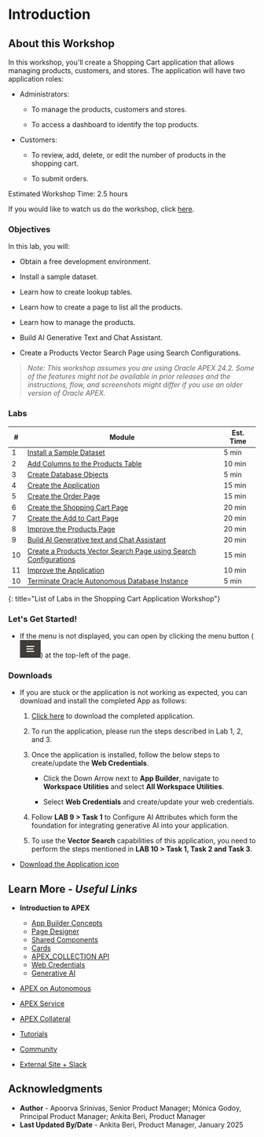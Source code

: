 # Introduction

## About this Workshop

[](youtube:6pKNt_FXP7g)

In this workshop, you'll create a Shopping Cart application that allows managing products, customers, and  stores. The application will have two application roles:

- Administrators:

    - To manage the products, customers and stores.

    - To access a dashboard to identify the top products.

- Customers:

    - To review, add, delete, or edit the number of products in the shopping cart.

    - To submit orders.

Estimated Workshop Time: 2.5 hours

<if type="odbw">If you would like to watch us do the workshop, click [here](https://youtu.be/ioduhe7gHvc).</if>

### Objectives

In this lab, you will:

- Obtain a free development environment.

- Install a sample dataset.

- Learn how to create lookup tables.

- Learn how to create a page to list all the products.

- Learn how to manage the products.

- Build AI Generative Text and Chat Assistant.

- Create a Products Vector Search Page using Search Configurations.

>*Note: This workshop assumes you are using Oracle APEX 24.2. Some of the features might not be available in prior releases and the instructions, flow, and screenshots might differ if you use an older version of Oracle APEX.*

### Labs

| # | Module | Est. Time |
| --- | --- | --- |
| 1 | [Install a Sample Dataset](?lab=1-installing-sample-tables) | 5 min |
| 2 | [Add Columns to the Products Table](?lab=2-adding-columns) | 10 min |
| 3 | [Create Database Objects](?lab=3-creating-db-objects) | 5 min |
| 4 | [Create the Application](?lab=4-create-app) | 15 min |
| 5 | [Create the Order Page](?lab=5-creating-orders-page) | 15 min |
| 6 | [Create the Shopping Cart Page](?lab=6-creating-shopping-cart) | 20 min |
| 7 | [Create the Add to Cart Page](?lab=7-creating-add-to-cart-page) | 20 min |
| 8 | [Improve the Products Page](?lab=8-improving-products) | 20 min |
| 9 | [Build AI Generative text and Chat Assistant](?lab=9-chat-assistant) | 20 min |
| 10 | [Create a Products Vector Search Page using Search Configurations](?lab=10-vector-search-configurationst) | 15 min |
| 11 | [Improve the Application](?lab=9-improving-app) | 10 min |<if type="odbw">
| 10 | [Terminate Oracle Autonomous Database Instance](?lab=terminate-adb) | 5 min |</if>
{: title="List of Labs in the Shopping Cart Application Workshop"}

### **Let's Get Started!**

- If the menu is not displayed, you can open by clicking the menu button (![Menu icon](./images/menu-button.png)) at the top-left of the page.

### Downloads

- If you are stuck or the application is not working as expected, you can download and install the completed App as follows:

    1. [Click here](https://c4u04.objectstorage.us-ashburn-1.oci.customer-oci.com/p/EcTjWk2IuZPZeNnD_fYMcgUhdNDIDA6rt9gaFj_WZMiL7VvxPBNMY60837hu5hga/n/c4u04/b/livelabsfiles/o/oic-library%2Facme-shop.sql) to download the completed application.

    2. To run the application, please run the steps described in Lab 1, 2, and 3.

    3. Once the application is installed, follow the below steps to create/update the **Web Credentials**.

        - Click the Down Arrow next to **App Builder**, navigate to **Workspace Utilities** and select **All Workspace Utilities**.

        - Select **Web Credentials** and create/update your web credentials.

    4. Follow **LAB 9 > Task 1** to Configure AI Attributes which form the foundation for integrating generative AI into your application.

    5. To use the **Vector Search** capabilities of this application, you need to perform the steps mentioned in **LAB 10 > Task 1, Task 2  and Task 3**.

- [Download the Application icon](./images/shopping-cart-01.png)

## Learn More - *Useful Links*

- **Introduction to APEX**
    - [App Builder Concepts](https://docs.oracle.com/en/database/oracle/apex/24.2/htmdb/application-builder-concepts.html#GUID-6D22E307-6D48-49BC-9FDC-A7D8B037E46A)
    - [Page Designer](https://docs.oracle.com/en/database/oracle/apex/24.2/htmdb/about-page-designer.html#GUID-F4A825A2-6BD5-4A11-8D68-B24B2B6ED18B)
    - [Shared Components](https://docs.oracle.com/en/database/oracle/apex/24.2/htmdb/shared-components-page.html#GUID-2CDE44A1-E219-44BC-B983-B6780266F315)
    - [Cards](https://docs.oracle.com/en/database/oracle/apex/24.2/htmdb/managing-cards.html#GUID-4B524AC4-9507-45EB-B4EA-A4D33F469B2D)
    - [APEX_COLLECTION API](https://docs.oracle.com/en/database/oracle/apex/24.2/aeapi/APEX_COLLECTION.html#GUID-859B488C-2628-44D7-969F-50872C685B76)
    - [Web Credentials](https://docs.oracle.com/en/database/oracle/apex/24.2/htmdb/creating-web-credentials.html)
    - [Generative AI](https://docs.oracle.com/en/database/oracle/apex/24.2/htmdb/managing-generative-ai-in-apex.html#HTMDB-GUID-FDA021EF-D1A4-42AB-886F-617BE89B2557)

- [APEX on Autonomous](https://apex.oracle.com/autonomous)
- [APEX Service](https://apex.oracle.com/en/platform/apex-service/)
- [APEX Collateral](https://apex.oracle.com)
- [Tutorials](https://apex.oracle.com/en/learn/tutorials)
- [Community](https://apex.oracle.com/community)
- [External Site + Slack](http://apex.world)

## Acknowledgments

- **Author** - Apoorva Srinivas, Senior Product Manager; Mónica Godoy, Principal Product Manager; Ankita Beri, Product Manager
- **Last Updated By/Date** - Ankita Beri, Product Manager, January 2025
